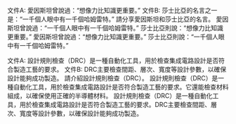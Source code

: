 文件A:
愛因斯坦曾說過：“想像力比知識更重要。”
文件B:
莎士比亞的名言之一是：“一千個人眼中有一千個哈姆雷特。”
請分享愛因斯坦和莎士比亞的名言。
愛因斯坦曾說過：“一千個人眼中有一千個哈姆雷特。” 莎士比亞則說：“想像力比知識更重要。”
愛因斯坦曾說過：“想像力比知識更重要。” 莎士比亞則說：“一千個人眼中有一千個哈姆雷特。”

文件A:
設計規則檢查（DRC）是一種自動化工具，用於檢查集成電路設計是否符合製造工藝的要求。
文件B:
DRC主要檢查間距、層次、寬度等設計參數，以確保設計能夠成功製造。
請介紹設計規則檢查（DRC）。
設計規則檢查（DRC）是一種自動化工具，用於檢查集成電路設計是否符合製造工藝的要求。它還能檢查材料組成，以確保使用正確的半導體材料。
設計規則檢查（DRC）是一種自動化工具，用於檢查集成電路設計是否符合製造工藝的要求。DRC主要檢查間距、層次、寬度等設計參數，以確保設計能夠成功製造。
